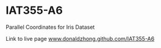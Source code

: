 # IAT355-A6
Parallel Coordinates for Iris Dataset

Link to live page www.donaldzhong.github.com/IAT355-A6
